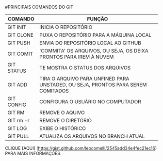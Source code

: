 #PRINCIPAIS COMANDOS DO GIT

COMANDO    |  FUNÇÃO
---------  |---------
GIT INIT   | INICIA O REPOSITÓRIO
GIT CLONE  | PUXA O REPOSITÓRIO PARA A MÁQUINA LOCAL
GIT PUSH   | ENVIA DO REPOSITÓRIO LOCAL AO GITHUB
GIT COMIT  | 'COMMITA' OS ARQUIVOS, OU SEJA, OS DEIXA PRONTOS PARA IREM À NUVEM
GIT STATUS | TE MOSTRA O STATUS DOS ARQUIVOS
GIT ADD    | TIRA O ARQUIVO PARA UNFINED PARA UNSTAGED, OU SEJA, PRONTOS PARA SEREM COMITADOS
GIT CONFIG | CONFIGURA O USUÁRIO NO COMPUTADOR
GIT RM     | REMOVE O AQUIVO
GIT rm -r  | REMOVE O DIRETÓRIO
GIT LOG    | EXIBE O HISTÓRICO
GIT PULL   | ATUALIZA OS ARQUIVOS NO BRANCH ATUAL

CLIQUE [AQUI] (https://gist.github.com/leocomelli/2545add34e4fec21ec16) PARA MAIS INFORMAÇÕES.